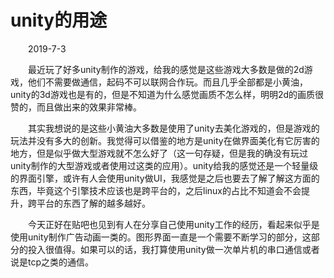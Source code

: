 # unity的用途

&emsp;&emsp;2019-7-3

&emsp;&emsp;最近玩了好多unity制作的游戏，给我的感觉是这些游戏大多数是做的2d游戏，他们不需要做通信，起码不可以联网合作玩。而且几乎全部都是小黄油，unity的3d游戏也是有的，但是不知道为什么感觉画质不怎么样，明明2d的画质很赞的，而且做出来的效果非常棒。

&emsp;&emsp;其实我想说的是这些小黄油大多数是使用了unity去美化游戏的，但是游戏的玩法并没有多大的创新。我觉得可以借鉴的地方是unity在做界面美化有它厉害的地方，但是似乎做大型游戏就不怎么好了（这一句存疑，但是我的确没有玩过unity制作的大型游戏或者使用过这类的应用）。unity给我的感觉还是一个轻量级的界面引擎，或许有人会使用unity做UI，我感觉是之后也要去了解了解这方面的东西，毕竟这个引擎技术应该也是跨平台的，之后linux的占比不知道会不会提升，跨平台的东西了解的越多越好。

&emsp;&emsp;今天正好在贴吧也见到有人在分享自己使用unity工作的经历，看起来似乎是使用unity制作广告动画一类的。图形界面一直是一个需要不断学习的部分，这部分的投入很值得。如果可以的话，我打算使用unity做一次单片机的串口通信或者说是tcp之类的通信。
